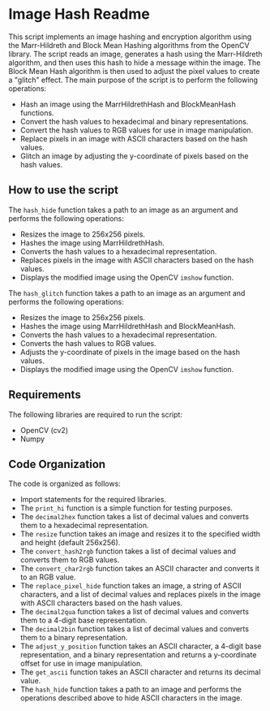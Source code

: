 # Image Hash Readme

This script implements an image hashing and encryption algorithm using the Marr-Hildreth and Block Mean Hashing algorithms from the OpenCV library. The script reads an image, generates a hash using the Marr-Hildreth algorithm, and then uses this hash to hide a message within the image. The Block Mean Hash algorithm is then used to adjust the pixel values to create a "glitch" effect. The main purpose of the script is to perform the following operations:

- Hash an image using the MarrHildrethHash and BlockMeanHash functions.
- Convert the hash values to hexadecimal and binary representations.
- Convert the hash values to RGB values for use in image manipulation.
- Replace pixels in an image with ASCII characters based on the hash values.
- Glitch an image by adjusting the y-coordinate of pixels based on the hash values.

## How to use the script

The `hash_hide` function takes a path to an image as an argument and performs the following operations:

- Resizes the image to 256x256 pixels.
- Hashes the image using MarrHildrethHash.
- Converts the hash values to a hexadecimal representation.
- Replaces pixels in the image with ASCII characters based on the hash values.
- Displays the modified image using the OpenCV `imshow` function.

The `hash_glitch` function takes a path to an image as an argument and performs the following operations:

- Resizes the image to 256x256 pixels.
- Hashes the image using MarrHildrethHash and BlockMeanHash.
- Converts the hash values to a hexadecimal representation.
- Converts the hash values to RGB values.
- Adjusts the y-coordinate of pixels in the image based on the hash values.
- Displays the modified image using the OpenCV `imshow` function.

## Requirements

The following libraries are required to run the script:

- OpenCV (cv2)
- Numpy

## Code Organization

The code is organized as follows:

- Import statements for the required libraries.
- The `print_hi` function is a simple function for testing purposes.
- The `decimal2hex` function takes a list of decimal values and converts them to a hexadecimal representation.
- The `resize` function takes an image and resizes it to the specified width and height (default 256x256).
- The `convert_hash2rgb` function takes a list of decimal values and converts them to RGB values.
- The `convert_char2rgb` function takes an ASCII character and converts it to an RGB value.
- The `replace_pixel_hide` function takes an image, a string of ASCII characters, and a list of decimal values and replaces pixels in the image with ASCII characters based on the hash values.
- The `decimal2qua` function takes a list of decimal values and converts them to a 4-digit base representation.
- The `decimal2bin` function takes a list of decimal values and converts them to a binary representation.
- The `adjust_y_position` function takes an ASCII character, a 4-digit base representation, and a binary representation and returns a y-coordinate offset for use in image manipulation.
- The `get_ascii` function takes an ASCII character and returns its decimal value.
- The `hash_hide` function takes a path to an image and performs the operations described above to hide ASCII characters in the image.
